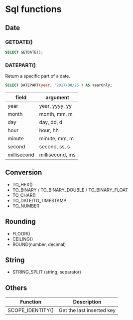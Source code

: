 # Sql functions

## Date

### GETDATE()

```sql
SELECT GETDATE();
```
### DATEPART()

Return a specific part of a date.

```sql
SELECT DATEPART(year, '2017/08/25') AS YearOnly;
```
| field       | argument           |
|-------------|--------------------|
| year        | year, yyyy, yy     |
| month       | month, mm, m       |
| day         | day, dd, d         |
| hour        | hour, hh           |
| minute      | minute, mm, m      |
| second      | second, ss, s      |
| millisecond | millisecond, ms    |

## Conversion

- TO_HEX()
- TO_BINARY / TO_BINARY_DOUBLE / TO_BINARY_FLOAT
- TO_CHAR()
- TO_DATE/TO_TIMESTAMP
- TO_NUMBER

## Rounding

- FLOOR()
- CEILING()
- ROUND(number, decimal)

## String

- STRING_SPLIT (string, separator)

## Others

| Function         | Description               |
|------------------|---------------------------|
| SCOPE_IDENTITY() | Get the last inserted key |
